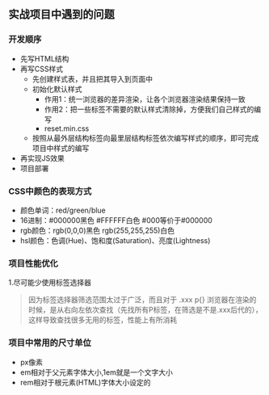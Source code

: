 ## 实战项目中遇到的问题

### 开发顺序
- 先写HTML结构
- 再写CSS样式
    + 先创建样式表，并且把其导入到页面中
    + 初始化默认样式
        + 作用1：统一浏览器的差异渲染，让各个浏览器渲染结果保持一致
        + 作用2：把一些标签不需要的默认样式清除掉，方便我们自己样式的编写
        + reset.min.css
    + 按照从最外层结构标签向最里层结构标签依次编写样式的顺序，即可完成项目中样式的编写
- 再实现JS效果
- 项目部署

### CSS中颜色的表现方式
- 颜色单词：red/green/blue
- 16进制：#000000黑色  #FFFFFF白色  #000等价于#000000
- rgb颜色：rgb(0,0,0)黑色  rgb(255,255,255)白色
- hsl颜色：色调(Hue)、饱和度(Saturation)、亮度(Lightness)

### 项目性能优化
1.尽可能少使用标签选择器
> 因为标签选择器筛选范围太过于广泛，而且对于 .xxx p{} 浏览器在渲染的时候，是从右向左依次查找（先找所有P标签，在筛选是不是.xxx后代的），这样导致查找很多无用的标签，性能上有所消耗

### 项目中常用的尺寸单位
- px像素
- em相对于父元素字体大小,1em就是一个文字大小
- rem相对于根元素(HTML)字体大小设定的












